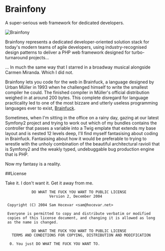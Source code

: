 Brainfony
=========

A super-serious web framework for dedicated developers.

![Brainfony](https://raw.githubusercontent.com/SaulJohnson/brainfony/master/logo.png)

Brainfony represents a dedicated developer-oriented solution stack for today's modern teams of agile 
developers, using industry-recognised design patterns to deliver a PHP web framework designed for 
turbo-turnaround projects...

... In much the same way that I starred in a broadway musical alongside Carmen Miranda. Which I did not.

Brainfony lets you code for the web in Brainfuck, a language designed by Urban Müller in 1993 when he
challenged himself to write the smallest compiler he could. The finished compiler in Müller's official
distribution weighed in at around 200 bytes. This complete disregard for language practicality led to 
one of the most bizzare and utterly useless programming languages ever to exist, [Brainfuck](http://en.wikipedia.org/wiki/Brainfuck). 

Sometimes, when I'm sitting in the office on a rainy day, gazing at our latest Symfony2 project and trying
to work out which of my bundles contains the controller that passes a variable into a Twig emplate that extends 
my base layout and is nested 12 levels deep, I'll find myself fantasising about coding in Brainfuck.
Fantasising about how it would be preferable to trying to wrestle with the unholy combination of the 
beautiful architectural ravioli that is Symfony2 and the weakly typed, undebuggable bug production engine 
that is PHP.

Now my fantasy is a reality.

##License

Take it. I don't want it. Get it away from me.

```
            DO WHAT THE FUCK YOU WANT TO PUBLIC LICENSE
                    Version 2, December 2004

 Copyright (C) 2004 Sam Hocevar <sam@hocevar.net>

 Everyone is permitted to copy and distribute verbatim or modified
 copies of this license document, and changing it is allowed as long
 as the name is changed.

            DO WHAT THE FUCK YOU WANT TO PUBLIC LICENSE
   TERMS AND CONDITIONS FOR COPYING, DISTRIBUTION AND MODIFICATION

  0. You just DO WHAT THE FUCK YOU WANT TO.
```
